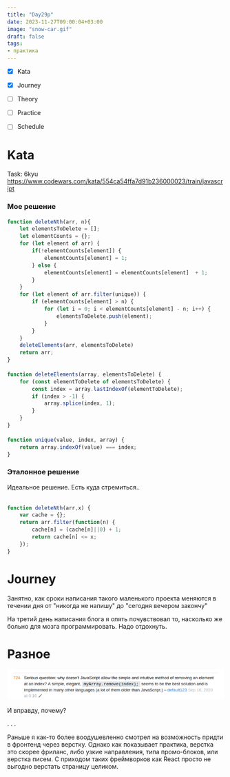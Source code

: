 ```yaml
---
title: "Day29p"
date: 2023-11-27T09:00:04+03:00
image: "snow-car.gif"
draft: false
tags:
- практика
---
```



- [X] Kata
- [X] Journey
- [ ] Theory
- [ ] Practice
- [ ] Schedule


# Kata

Task: 6kyu https://www.codewars.com/kata/554ca54ffa7d91b236000023/train/javascript

### Мое решение

```js
function deleteNth(arr, n){
    let elementsToDelete = [];
    let elementCounts = {};
    for (let element of arr) {
        if(!elementCounts[element]) {
            elementCounts[element] = 1;
        } else {
            elementCounts[element] = elementCounts[element]  + 1;
        }
    }
    for (let element of arr.filter(unique)) {
        if (elementCounts[element] > n) {
            for (let i = 0; i < elementCounts[element] - n; i++) {
                elementsToDelete.push(element);
            }
        }
    }
    deleteElements(arr, elementsToDelete)
    return arr;
}

function deleteElements(array, elementsToDelete) {
    for (const elementToDelete of elementsToDelete) {
        const index = array.lastIndexOf(elementToDelete);
        if (index > -1) {
            array.splice(index, 1);
        }
    }
}

function unique(value, index, array) {
    return array.indexOf(value) === index;
}
```
### Эталонное решение
Идеальное решение. Есть куда стремиться..

```js

function deleteNth(arr,x) {
    var cache = {};
    return arr.filter(function(n) {
        cache[n] = (cache[n]||0) + 1;
        return cache[n] <= x;
    });
}

```

# Journey

Занятно, как сроки написания такого маленького проекта меняются в течении дня от "никогда не напишу" до "сегодня вечером закончу"

На третий день написания блога я опять почувствовал то, насколько же больно для мозга программировать. Надо отдохнуть.

# Разное

![](screenshot.png)

И вправду, почему?

.
.
.

Раньше я как-то более воодушевленно смотрел на возможность придти в фронтенд через верстку.
Однако как показывает практика, верстка это скорее фриланс, либо узкие направления, типа промо-блоков, или верстка писем.
С приходом таких фреймворков как React просто не выгодно верстать страницу целиком.